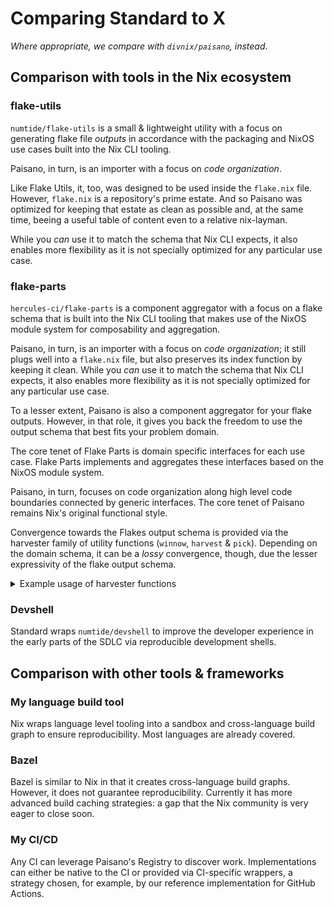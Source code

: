 # Comparing Standard to X

_Where appropriate, we compare with `divnix/paisano`, instead_.

## Comparison with tools in the Nix ecosystem

### flake-utils

`numtide/flake-utils` is a small & lightweight utility with a focus on generating flake file _outputs_ in accordance with the packaging and NixOS use cases built into the Nix CLI tooling.

Paisano, in turn, is an importer with a focus on _code organization_.

Like Flake Utils, it, too, was designed to be used inside the `flake.nix` file.
However, `flake.nix` is a repository's prime estate.
And so Paisano was optimized for keeping that estate as clean as possible and, at the same time, beeing a useful table of content even to a relative nix-layman.

While you _can_ use it to match the schema that Nix CLI expects, it also enables more flexibility as it is not specially optimized for any particular use case.

### flake-parts

`hercules-ci/flake-parts` is a component aggregator with a focus on a flake schema that is built into the Nix CLI tooling that makes use of the NixOS module system for composability and aggregation.

Paisano, in turn, is an importer with a focus on _code organization_; it still plugs well into a `flake.nix` file, but also preserves its index function by keeping it clean.
While you _can_ use it to match the schema that Nix CLI expects, it also enables more flexibility as it is not specially optimized for any particular use case.

To a lesser extent, Paisano is also a component aggregator for your flake outputs.
However, in that role, it gives you back the freedom to use the output schema that best fits your problem domain.

The core tenet of Flake Parts is domain specific interfaces for each use case.
Flake Parts implements and aggregates these interfaces based on the NixOS module system.

Paisano, in turn, focuses on code organization along high level code boundaries connected by generic interfaces.
The core tenet of Paisano remains Nix's original functional style.

Convergence towards the Flakes output schema is provided via the harvester family of utility functions (`winnow`, `harvest` & `pick`).
Depending on the domain schema, it can be a _lossy_ convergence, though, due the lesser expressivity of the flake output schema.

<details>
<summary>Example usage of harvester functions</summary>

```nix
{
  inputs = { /* snip */ };
  outputs = { std, self, ...}:
    growOn {
      /* snip */
    }
    {
      devShells = std.harvest self ["automation" "devshells"];
      packages = std.harvest self [["std" "cli"] ["std" "packages"]];
      templates = std.pick self ["presets" "templates"];
    };
```

</details>

### Devshell

Standard wraps `numtide/devshell` to improve the developer experience in the early parts of the SDLC via reproducible development shells.

## Comparison with other tools & frameworks

### My language build tool

Nix wraps language level tooling into a sandbox and cross-language build graph to ensure reproducibility.
Most languages are already covered.

### Bazel

Bazel is similar to Nix in that it creates cross-language build graphs.
However, it does not guarantee reproducibility.
Currently it has more advanced build caching strategies: a gap that the Nix community is very eager to close soon.

### My CI/CD

Any CI can leverage Paisano's Registry to discover work.
Implementations can either be native to the CI or provided via CI-specific wrappers, a strategy chosen, for example, by our reference implementation for GitHub Actions.
